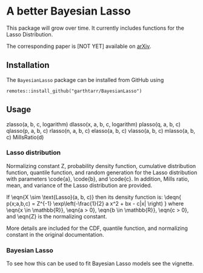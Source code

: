 # A better Bayesian Lasso

This package will grow over time. It currently includes functions for the 
Lasso Distribution.

The corresponding paper is [NOT YET] available on [arXiv]().

## Installation

The `BayesianLasso` package can be installed from GitHub using

```
remotes::install_github("garthtarr/BayesianLasso")
```

## Usage
zlasso(a, b, c, logarithm)
dlasso(x, a, b, c, logarithm)
plasso(q, a, b, c)
qlasso(p, a, b, c)
rlasso(n, a, b, c)
elasso(a, b, c)
vlasso(a, b, c)
mlasso(a, b, c)
MillsRatio(d)

### Lasso distribution
Normalizing constant Z, probability density function, cumulative distribution function,
quantile function, and random generation for the Lasso distribution with parameters \code{a}, \code{b}, and \code{c}.
In addition, Mills ratio, mean, and variance of the Lasso distribution are provided.

If \eqn{X \sim \text{Lasso}(a, b, c)} then its density function is:
\deqn{
p(x;a,b,c) = Z^{-1} \exp\left(-\frac{1}{2} a x^2 + bx - c|x| \right)
}
where \eqn{x \in \mathbb{R}}, \eqn{a > 0}, \eqn{b \in \mathbb{R}}, \eqn{c > 0}, and \eqn{Z} is the normalizing constant.

More details are included for the CDF, quantile function, and normalizing constant in the original documentation.

### Bayesian Lasso

To see how this can be used to fit Bayesian Lasso models see the vignette.
